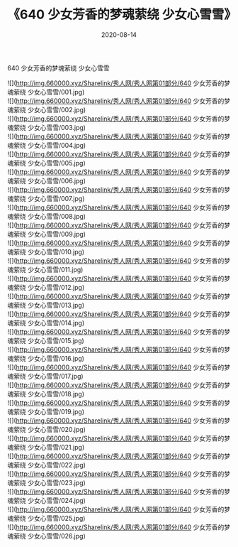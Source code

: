﻿---
layout: post
title:  《640 少女芳香的梦魂萦绕 少女心雪雪》
date:   2020-08-14
img: http://img.660000.xyz/Sharelink/秀人网/秀人网第01部分/640 少女芳香的梦魂萦绕 少女心雪雪/000.jpg
categories: [美女, 清纯, 唯美]
---

640 少女芳香的梦魂萦绕 少女心雪雪

  ![](http://img.660000.xyz/Sharelink/秀人网/秀人网第01部分/640 少女芳香的梦魂萦绕 少女心雪雪/001.jpg) <br> ![](http://img.660000.xyz/Sharelink/秀人网/秀人网第01部分/640 少女芳香的梦魂萦绕 少女心雪雪/002.jpg) <br> ![](http://img.660000.xyz/Sharelink/秀人网/秀人网第01部分/640 少女芳香的梦魂萦绕 少女心雪雪/003.jpg) <br> ![](http://img.660000.xyz/Sharelink/秀人网/秀人网第01部分/640 少女芳香的梦魂萦绕 少女心雪雪/004.jpg) <br> ![](http://img.660000.xyz/Sharelink/秀人网/秀人网第01部分/640 少女芳香的梦魂萦绕 少女心雪雪/005.jpg) <br> ![](http://img.660000.xyz/Sharelink/秀人网/秀人网第01部分/640 少女芳香的梦魂萦绕 少女心雪雪/006.jpg) <br> ![](http://img.660000.xyz/Sharelink/秀人网/秀人网第01部分/640 少女芳香的梦魂萦绕 少女心雪雪/007.jpg) <br> ![](http://img.660000.xyz/Sharelink/秀人网/秀人网第01部分/640 少女芳香的梦魂萦绕 少女心雪雪/008.jpg) <br> ![](http://img.660000.xyz/Sharelink/秀人网/秀人网第01部分/640 少女芳香的梦魂萦绕 少女心雪雪/009.jpg) <br> ![](http://img.660000.xyz/Sharelink/秀人网/秀人网第01部分/640 少女芳香的梦魂萦绕 少女心雪雪/010.jpg) <br> ![](http://img.660000.xyz/Sharelink/秀人网/秀人网第01部分/640 少女芳香的梦魂萦绕 少女心雪雪/011.jpg) <br> ![](http://img.660000.xyz/Sharelink/秀人网/秀人网第01部分/640 少女芳香的梦魂萦绕 少女心雪雪/012.jpg) <br> ![](http://img.660000.xyz/Sharelink/秀人网/秀人网第01部分/640 少女芳香的梦魂萦绕 少女心雪雪/013.jpg) <br> ![](http://img.660000.xyz/Sharelink/秀人网/秀人网第01部分/640 少女芳香的梦魂萦绕 少女心雪雪/014.jpg) <br> ![](http://img.660000.xyz/Sharelink/秀人网/秀人网第01部分/640 少女芳香的梦魂萦绕 少女心雪雪/015.jpg) <br> ![](http://img.660000.xyz/Sharelink/秀人网/秀人网第01部分/640 少女芳香的梦魂萦绕 少女心雪雪/016.jpg) <br> ![](http://img.660000.xyz/Sharelink/秀人网/秀人网第01部分/640 少女芳香的梦魂萦绕 少女心雪雪/017.jpg) <br> ![](http://img.660000.xyz/Sharelink/秀人网/秀人网第01部分/640 少女芳香的梦魂萦绕 少女心雪雪/018.jpg) <br> ![](http://img.660000.xyz/Sharelink/秀人网/秀人网第01部分/640 少女芳香的梦魂萦绕 少女心雪雪/019.jpg) <br> ![](http://img.660000.xyz/Sharelink/秀人网/秀人网第01部分/640 少女芳香的梦魂萦绕 少女心雪雪/020.jpg) <br> ![](http://img.660000.xyz/Sharelink/秀人网/秀人网第01部分/640 少女芳香的梦魂萦绕 少女心雪雪/021.jpg) <br> ![](http://img.660000.xyz/Sharelink/秀人网/秀人网第01部分/640 少女芳香的梦魂萦绕 少女心雪雪/022.jpg) <br> ![](http://img.660000.xyz/Sharelink/秀人网/秀人网第01部分/640 少女芳香的梦魂萦绕 少女心雪雪/023.jpg) <br> ![](http://img.660000.xyz/Sharelink/秀人网/秀人网第01部分/640 少女芳香的梦魂萦绕 少女心雪雪/024.jpg) <br> ![](http://img.660000.xyz/Sharelink/秀人网/秀人网第01部分/640 少女芳香的梦魂萦绕 少女心雪雪/025.jpg) <br> ![](http://img.660000.xyz/Sharelink/秀人网/秀人网第01部分/640 少女芳香的梦魂萦绕 少女心雪雪/026.jpg) <br>